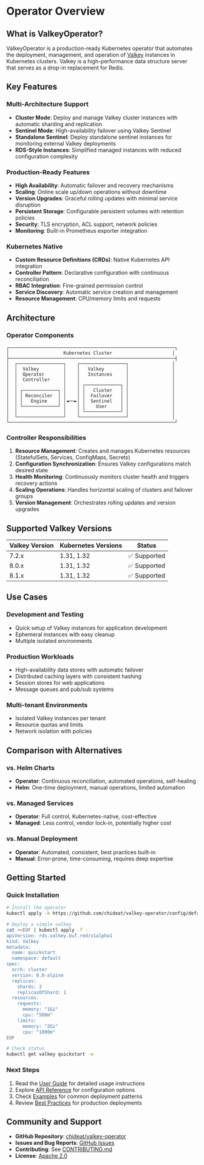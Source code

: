 # Operator Overview

## What is ValkeyOperator?

ValkeyOperator is a production-ready Kubernetes operator that automates the deployment, management, and operation of [Valkey](https://valkey.io/) instances in Kubernetes clusters. Valkey is a high-performance data structure server that serves as a drop-in replacement for Redis.

## Key Features

### Multi-Architecture Support
- **Cluster Mode**: Deploy and manage Valkey cluster instances with automatic sharding and replication
- **Sentinel Mode**: High-availability failover using Valkey Sentinel
- **Standalone Sentinel**: Deploy standalone sentinel instances for monitoring external Valkey deployments
- **RDS-Style Instances**: Simplified managed instances with reduced configuration complexity

### Production-Ready Features
- **High Availability**: Automatic failover and recovery mechanisms
- **Scaling**: Online scale up/down operations without downtime
- **Version Upgrades**: Graceful rolling updates with minimal service disruption
- **Persistent Storage**: Configurable persistent volumes with retention policies
- **Security**: TLS encryption, ACL support, network policies
- **Monitoring**: Built-in Prometheus exporter integration

### Kubernetes Native
- **Custom Resource Definitions (CRDs)**: Native Kubernetes API integration
- **Controller Pattern**: Declarative configuration with continuous reconciliation
- **RBAC Integration**: Fine-grained permission control
- **Service Discovery**: Automatic service creation and management
- **Resource Management**: CPU/memory limits and requests

## Architecture

### Operator Components

```
┌─────────────────────────────────────────────────────────────┐
│                    Kubernetes Cluster                      │
├─────────────────────────────────────────────────────────────┤
│  ┌─────────────────┐    ┌─────────────────┐                │
│  │  Valkey         │    │   Valkey        │                │
│  │  Operator       │    │   Instances     │                │
│  │  Controller     │    │                 │                │
│  │                 │    │ ┌─────────────┐ │                │
│  │ ┌─────────────┐ │    │ │   Cluster   │ │                │
│  │ │ Reconciler  │ │    │ │  Failover   │ │                │
│  │ │   Engine    │ │◄──►│ │  Sentinel   │ │                │
│  │ └─────────────┘ │    │ │    User     │ │                │
│  │                 │    │ └─────────────┘ │                │
│  └─────────────────┘    └─────────────────┘                │
└─────────────────────────────────────────────────────────────┘
```

### Controller Responsibilities

1. **Resource Management**: Creates and manages Kubernetes resources (StatefulSets, Services, ConfigMaps, Secrets)
2. **Configuration Synchronization**: Ensures Valkey configurations match desired state
3. **Health Monitoring**: Continuously monitors cluster health and triggers recovery actions
4. **Scaling Operations**: Handles horizontal scaling of clusters and failover groups
5. **Version Management**: Orchestrates rolling updates and version upgrades

## Supported Valkey Versions

| Valkey Version | Kubernetes Versions | Status |
|----------------|-------------------|---------|
| 7.2.x | 1.31, 1.32 | ✅ Supported |
| 8.0.x | 1.31, 1.32 | ✅ Supported |
| 8.1.x | 1.31, 1.32 | ✅ Supported |

## Use Cases

### Development and Testing
- Quick setup of Valkey instances for application development
- Ephemeral instances with easy cleanup
- Multiple isolated environments

### Production Workloads
- High-availability data stores with automatic failover
- Distributed caching layers with consistent hashing
- Session stores for web applications
- Message queues and pub/sub systems

### Multi-tenant Environments
- Isolated Valkey instances per tenant
- Resource quotas and limits
- Network isolation with policies

## Comparison with Alternatives

### vs. Helm Charts
- **Operator**: Continuous reconciliation, automated operations, self-healing
- **Helm**: One-time deployment, manual operations, limited automation

### vs. Managed Services
- **Operator**: Full control, Kubernetes-native, cost-effective
- **Managed**: Less control, vendor lock-in, potentially higher cost

### vs. Manual Deployment
- **Operator**: Automated, consistent, best practices built-in
- **Manual**: Error-prone, time-consuming, requires deep expertise

## Getting Started

### Quick Installation

```bash
# Install the operator
kubectl apply -k https://github.com/chideat/valkey-operator/config/default

# Deploy a simple valkey
cat <<EOF | kubectl apply -f -
apiVersion: rds.valkey.buf.red/v1alpha1
kind: Valkey
metadata:
  name: quickstart
  namespace: default
spec:
  arch: cluster
  version: 8.0-alpine
  replicas:
    shards: 3
    replicasOfShard: 1
  resources:
    requests:
      memory: "1Gi"
      cpu: "500m"
    limits:
      memory: "2Gi"
      cpu: "1000m"
EOF

# Check status
kubectl get valkey quickstart -w
```

### Next Steps

1. Read the [User Guide](../guides/user-guide.md) for detailed usage instructions
2. Explore [API Reference](../api/index.md) for configuration options
3. Check [Examples](../examples/) for common deployment patterns
4. Review [Best Practices](../guides/best-practices.md) for production deployments

## Community and Support

- **GitHub Repository**: [chideat/valkey-operator](https://github.com/chideat/valkey-operator)
- **Issues and Bug Reports**: [GitHub Issues](https://github.com/chideat/valkey-operator/issues)
- **Contributing**: See [CONTRIBUTING.md](../../CONTRIBUTING.md)
- **License**: [Apache 2.0](../../LICENSE)